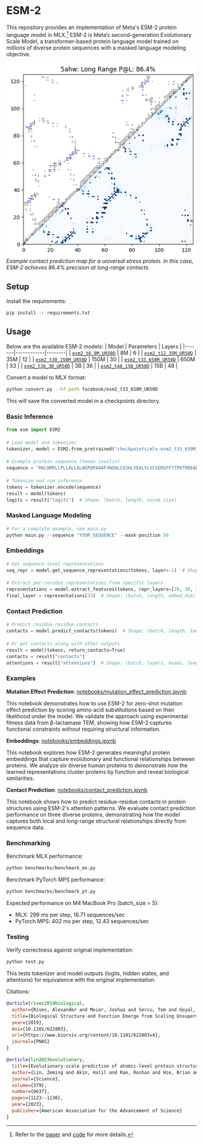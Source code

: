 # ESM-2

This repository provides an implementation of Meta's ESM-2 protein language model
in MLX.[^1] ESM-2 is Meta’s second-generation Evolutionary Scale Model, a
transformer-based protein language model trained on millions of diverse protein
sequences with a masked language modeling objective.

![Example contact prediction map](assets/contact_prediction.png)
_Example contact prediction map for a universal stress protein. In this case, ESM-2 achieves 86.4% precision at long-range contacts._

## Setup

Install the requirements:

```bash
pip install -r requirements.txt
```

## Usage

Below are the available ESM-2 models:
| Model | Parameters | Layers |
|-------|------------|--------|
| [`esm2_t6_8M_UR50D`](https://huggingface.co/facebook/esm2_t6_8M_UR50D) | 8M | 6 |
| [`esm2_t12_35M_UR50D`](https://huggingface.co/facebook/esm2_t12_35M_UR50D) | 35M | 12 |
| [`esm2_t30_150M_UR50D`](https://huggingface.co/facebook/esm2_t30_150M_UR50D) | 150M | 30 |
| [`esm2_t33_650M_UR50D`](https://huggingface.co/facebook/esm2_t33_650M_UR50D) | 650M | 33 |
| [`esm2_t36_3B_UR50D`](https://huggingface.co/facebook/esm2_t36_3B_UR50D) | 3B | 36 |
| [`esm2_t48_15B_UR50D`](https://huggingface.co/facebook/esm2_t48_15B_UR50D) | 15B | 48 |

Convert a model to MLX format:

```bash
python convert.py --hf-path facebook/esm2_t33_650M_UR50D
```

This will save the converted model in a checkpoints directory.

### Basic Inference

```python
from esm import ESM2

# Load model and tokenizer
tokenizer, model = ESM2.from_pretrained("checkpoints/mlx-esm2_t33_650M_UR50D")

# Example protein sequence (human insulin)
sequence = "MALWMRLLPLLALLALWGPDPAAAFVNQHLCGSHLVEALYLVCGERGFFYTPKTRREAEDLQVGQVELGGGPGAGSLQPLALEGSLQKRGIVEQCCTSICSLYQLENYCN"

# Tokenize and run inference
tokens = tokenizer.encode(sequence)
result = model(tokens)
logits = result["logits"]  # Shape: (batch, length, vocab_size)
```

### Masked Language Modeling

```python
# For a complete example, see main.py
python main.py --sequence "YOUR_SEQUENCE" --mask-position 50
```

### Embeddings

```python
# Get sequence-level representations
seq_repr = model.get_sequence_representations(tokens, layer=-1)  # Shape: (batch, embed_dim)

# Extract per-residue representations from specific layers
representations = model.extract_features(tokens, repr_layers=[20, 30, 33])
final_layer = representations[33]  # Shape: (batch, length, embed_dim)
```

### Contact Prediction

```python
# Predict residue-residue contacts
contacts = model.predict_contacts(tokens)  # Shape: (batch, length, length)

# Or get contacts along with other outputs
result = model(tokens, return_contacts=True)
contacts = result["contacts"]
attentions = result["attentions"]  # Shape: (batch, layers, heads, length, length)
```

### Examples

**Mutation Effect Prediction**: [notebooks/mutation_effect_prediction.ipynb](notebooks/mutation_effect_prediction.ipynb)

This notebook demonstrates how to use ESM-2 for zero-shot mutation effect prediction by scoring amino acid substitutions based on their likelihood under the model. We validate the approach using experimental fitness data from β-lactamase TEM, showing how ESM-2 captures functional constraints without requiring structural information.

**Embeddings**: [notebooks/embeddings.ipynb](notebooks/embeddings.ipynb)

This notebook explores how ESM-2 generates meaningful protein embeddings that capture evolutionary and functional relationships between proteins. We analyze six diverse human proteins to demonstrate how the learned representations cluster proteins by function and reveal biological similarities.

**Contact Prediction**: [notebooks/contact_prediction.ipynb](notebooks/contact_prediction.ipynb)

This notebook shows how to predict residue-residue contacts in protein structures using ESM-2's attention patterns. We evaluate contact prediction performance on three diverse proteins, demonstrating how the model captures both local and long-range structural relationships directly from sequence data.

### Benchmarking

Benchmark MLX performance:

```bash
python benchmarks/benchmark_mx.py
```

Benchmark PyTorch MPS performance:

```bash
python benchmarks/benchmark_pt.py
```

Expected performance on M4 MacBook Pro (batch_size = 5):

- MLX: 299 ms per step, 16.71 sequences/sec
- PyTorch MPS: 402 ms per step, 12.43 sequences/sec

### Testing

Verify correctness against original implementation:

```bash
python test.py
```

This tests tokenizer and model outputs (logits, hidden states, and attentions) for equivalence with the original implementation.

Citations:

```bibtex
@article{rives2019biological,
  author={Rives, Alexander and Meier, Joshua and Sercu, Tom and Goyal, Siddharth and Lin, Zeming and Liu, Jason and Guo, Demi and Ott, Myle and Zitnick, C. Lawrence and Ma, Jerry and Fergus, Rob},
  title={Biological Structure and Function Emerge from Scaling Unsupervised Learning to 250 Million Protein Sequences},
  year={2019},
  doi={10.1101/622803},
  url={https://www.biorxiv.org/content/10.1101/622803v4},
  journal={PNAS}
}

```

```bibtex
@article{lin2023evolutionary,
  title={Evolutionary-scale prediction of atomic-level protein structure with a language model},
  author={Lin, Zeming and Akin, Halil and Rao, Roshan and Hie, Brian and Zhu, Ziheng and Lu, Wenting and Smetanin, Nikita and Verkuil, Robert and Kabeli, Ori and Shmueli, Yilun and dos Santos Costa, Allan and Fazel-Zarandi, Maryam and Sercu, Tom and Candido, Salvatore and Rives, Alexander},
  journal={Science},
  volume={379},
  number={6637},
  pages={1123--1130},
  year={2023},
  publisher={American Association for the Advancement of Science}
}
```

[^1]: Refer to the [paper](https://www.science.org/doi/10.1126/science.ade2574) and [code](https://github.com/facebookresearch/esm) for more details.

